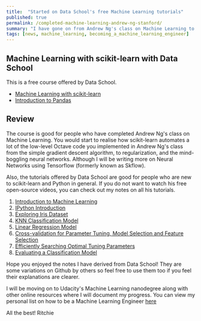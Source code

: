 ```yaml
---
title:  "Started on Data School's free Machine Learning tutorials"
published: true
permalink: /completed-machine-learning-andrew-ng-stanford/
summary: "I have gone on from Andrew Ng's class on Machine Learning to applying the concepts using scikit-learn and wrangling data using Pandas through Data School's tutorial"
tags: [news, machine_learning, becoming_a_machine_learning_engineer]
---
```


## Machine Learning with scikit-learn with Data School
 
This is a free course offered by Data School. 
- [Machine Learning with scikit-learn](http://www.dataschool.io/machine-learning-with-scikit-learn/)
- [Introduction to Pandas](http://www.dataschool.io/easier-data-analysis-with-pandas/)


## Review
The course is good for people who have completed Andrew Ng's class on Machine Learning. You would start to realise how scikit-learn automates a lot of the low-level Octave code you implemented in Andrew Ng's class from the simple gradient descent algorithm, to regularization, and the mind-boggling neural networks. Although I will be writing more on Neural Networks using Tensorflow (formerly known as Skflow).

Also, the tutorials offered by Data School are good for people who are new to scikit-learn and Python in general. If you do not want to watch his free open-source videos, you can check out my notes on all his tutorials.
1. [Introduction to Machine Learning](http://www.ritchieng.com/machine-learning-intro-easy/)
2. [IPython Introduction](http://www.ritchieng.com/ipython-introduction/)
3. [Exploring Iris Dataset](http://www.ritchieng.com/machine-learning-iris-dataset/)
4. [KNN Classification Model](http://www.ritchieng.com/machine-learning-k-nearest-neighbors-knn/)
5. [Linear Regression Model](http://www.ritchieng.com/machine-learning-linear-regression/)
6. [Cross-validation for Parameter Tuning, Model Selection and Feature Selection](http://www.ritchieng.com/machine-learning-cross-validation/)
7. [Efficiently Searching Optimal Tuning Parameters](http://www.ritchieng.com/machine-learning-efficiently-search-tuning-param/)
8. [Evaluating a Classification Model](http://www.ritchieng.com/machine-learning-evaluate-classification-model/)

Hope you enjoyed the notes I have derived from Data School! They are some variations on Github by others so feel free to use them too if you feel their explanations are clearer. 

I will be moving on to Udacity's Machine Learning nanodegree along with other online resources where I will document my progress. You can view my personal list on how to be a Machine Learning Engineer [here](http://www.ritchieng.com/machine-learning-resources/)

All the best! 
Ritchie